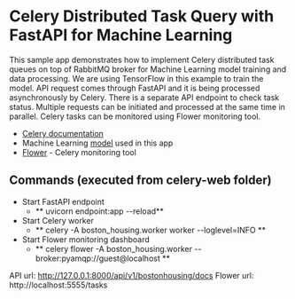 # Celery Distributed Task Query with FastAPI for Machine Learning

This sample app demonstrates how to implement Celery distributed task queues on top of RabbitMQ broker for Machine Learning model training and data processing. We are using TensorFlow in this example to train the model. API request comes through FastAPI and it is being processed asynchronously by Celery. There is a separate API endpoint to check task status. Multiple requests can be initiated and processed at the same time in parallel. Celery tasks can be monitored using Flower monitoring tool.

* [Celery documentation](https://docs.celeryproject.org/en/stable/index.html)
* Machine Learning [model](https://towardsdatascience.com/multi-output-model-with-tensorflow-keras-functional-api-875dd89aa7c6) used in this app
* [Flower](https://flower.readthedocs.io/en/latest/) - Celery monitoring tool

## Commands (executed from celery-web folder)

* Start FastAPI endpoint
  * ** uvicorn endpoint:app --reload**
* Start Celery worker
  * ** celery -A boston_housing.worker worker --loglevel=INFO **
* Start Flower monitoring dashboard
  * ** celery flower -A boston_housing.worker --broker:pyamqp://guest@localhost **

API url: http://127.0.0.1:8000/api/v1/bostonhousing/docs
Flower url: http://localhost:5555/tasks

